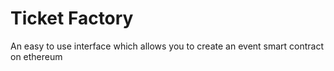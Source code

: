 # Ticket Factory
An easy to use interface which allows you to create an event smart contract on ethereum
